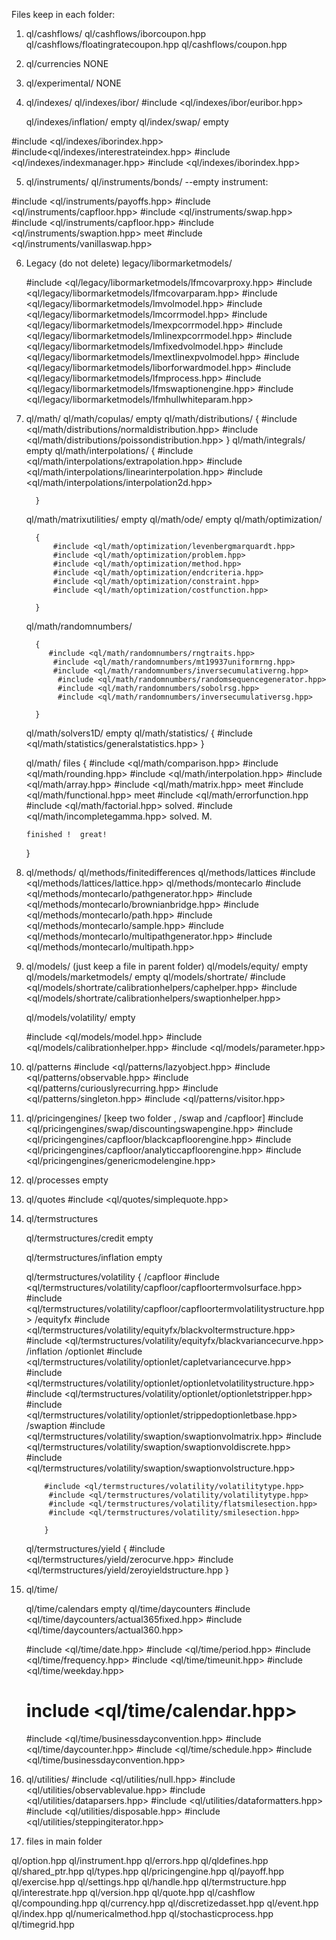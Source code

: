  




Files keep in each folder: 

1. ql/cashflows/
ql/cashflows/iborcoupon.hpp
ql/cashflows/floatingratecoupon.hpp
ql/cashflows/coupon.hpp


2. ql/currencies
NONE 

3. ql/experimental/
NONE

4. ql/indexes/
   ql/indexes/ibor/
#include <ql/indexes/ibor/euribor.hpp>

   ql/indexes/inflation/
    empty
   ql/index/swap/
    empty



#include <ql/indexes/iborindex.hpp>
#include<ql/indexes/interestrateindex.hpp>
 #include <ql/indexes/indexmanager.hpp>
 #include <ql/indexes/iborindex.hpp>


5. ql/instruments/
   ql/instruments/bonds/  --empty 
  instrument: 

 #include <ql/instruments/payoffs.hpp>
 #include <ql/instruments/capfloor.hpp>
 #include <ql/instruments/swap.hpp>
 #include <ql/instruments/capfloor.hpp>
 #include <ql/instruments/swaption.hpp>  meet 
 #include <ql/instruments/vanillaswap.hpp>


6. Legacy  (do not delete)
   legacy/libormarketmodels/

   #include <ql/legacy/libormarketmodels/lfmcovarproxy.hpp>
    #include <ql/legacy/libormarketmodels/lfmcovarparam.hpp>
    #include <ql/legacy/libormarketmodels/lmvolmodel.hpp>
      #include <ql/legacy/libormarketmodels/lmcorrmodel.hpp>
      #include <ql/legacy/libormarketmodels/lmexpcorrmodel.hpp> 
      #include <ql/legacy/libormarketmodels/lmlinexpcorrmodel.hpp> 
     #include <ql/legacy/libormarketmodels/lmfixedvolmodel.hpp> 
     #include <ql/legacy/libormarketmodels/lmextlinexpvolmodel.hpp>
     #include <ql/legacy/libormarketmodels/liborforwardmodel.hpp>
        #include <ql/legacy/libormarketmodels/lfmprocess.hpp>
     #include <ql/legacy/libormarketmodels/lfmswaptionengine.hpp> 
    #include <ql/legacy/libormarketmodels/lfmhullwhiteparam.hpp>

7. ql/math/
     ql/math/copulas/   empty 
     ql/math/distributions/
         {
         	#include <ql/math/distributions/normaldistribution.hpp>
         	#include <ql/math/distributions/poissondistribution.hpp>
         }
     ql/math/integrals/   empty 
     ql/math/interpolations/ 
         {
         	#include <ql/math/interpolations/extrapolation.hpp>
         	#include <ql/math/interpolations/linearinterpolation.hpp>
         	#include <ql/math/interpolations/interpolation2d.hpp> 

         }
     ql/math/matrixutilities/ empty 
     ql/math/ode/   empty 
     ql/math/optimization/

         {
         	 #include <ql/math/optimization/levenbergmarquardt.hpp>
         	 #include <ql/math/optimization/problem.hpp> 
         	 #include <ql/math/optimization/method.hpp>
         	 #include <ql/math/optimization/endcriteria.hpp>
         	 #include <ql/math/optimization/constraint.hpp>
         	 #include <ql/math/optimization/costfunction.hpp>

         }
     ql/math/randomnumbers/

         {
         	#include <ql/math/randomnumbers/rngtraits.hpp>
         	 #include <ql/math/randomnumbers/mt19937uniformrng.hpp>
         	 #include <ql/math/randomnumbers/inversecumulativerng.hpp>
         	  #include <ql/math/randomnumbers/randomsequencegenerator.hpp>
         	  #include <ql/math/randomnumbers/sobolrsg.hpp> 
         	  #include <ql/math/randomnumbers/inversecumulativersg.hpp>

         }
     ql/math/solvers1D/  empty 
     ql/math/statistics/
      {
      	#include <ql/math/statistics/generalstatistics.hpp> 
      }

      ql/math/ files 
      {
      	 #include <ql/math/comparison.hpp>
      	  #include <ql/math/rounding.hpp>
      	  #include <ql/math/interpolation.hpp> 
      	  #include <ql/math/array.hpp>
      	  #include <ql/math/matrix.hpp> meet
          #include <ql/math/functional.hpp> meet 
          #include <ql/math/errorfunction.hpp
           #include <ql/math/factorial.hpp> solved. 
          #include <ql/math/incompletegamma.hpp> solved. M.
         
       finished !  great!      


      }
 8. ql/methods/ 
    ql/methods/finitedifferences
    ql/methods/lattices
       #include <ql/methods/lattices/lattice.hpp>
    ql/methods/montecarlo 
     #include <ql/methods/montecarlo/pathgenerator.hpp>
     #include <ql/methods/montecarlo/brownianbridge.hpp>
     #include <ql/methods/montecarlo/path.hpp>
     #include <ql/methods/montecarlo/sample.hpp> 
     #include <ql/methods/montecarlo/multipathgenerator.hpp>
     #include <ql/methods/montecarlo/multipath.hpp> 

 9. ql/models/
    (just keep a file in parent folder)
      ql/models/equity/   empty
      ql/models/marketmodels/  empty 
      ql/models/shortrate/
           #include <ql/models/shortrate/calibrationhelpers/caphelper.hpp>
           #include <ql/models/shortrate/calibrationhelpers/swaptionhelper.hpp>


       ql/models/volatility/  empty  


    #include <ql/models/model.hpp>
    #include <ql/models/calibrationhelper.hpp> 
    #include <ql/models/parameter.hpp>   

10. ql/patterns
    #include <ql/patterns/lazyobject.hpp>
    	#include <ql/patterns/observable.hpp>
    	#include <ql/patterns/curiouslyrecurring.hpp>
      #include <ql/patterns/singleton.hpp>
       #include <ql/patterns/visitor.hpp>
11. ql/pricingengines/
       [keep two folder , /swap and /capfloor]
      #include <ql/pricingengines/swap/discountingswapengine.hpp>
      #include <ql/pricingengines/capfloor/blackcapfloorengine.hpp>
      #include <ql/pricingengines/capfloor/analyticcapfloorengine.hpp>
      #include <ql/pricingengines/genericmodelengine.hpp>

12. ql/processes  empty 

13. ql/quotes 
        #include <ql/quotes/simplequote.hpp>

14. ql/termstructures

       ql/termstructures/credit  empty 

       ql/termstructures/inflation empty 

       ql/termstructures/volatility 
            {
            	/capfloor
            	    #include <ql/termstructures/volatility/capfloor/capfloortermvolsurface.hpp>
            	    #include <ql/termstructures/volatility/capfloor/capfloortermvolatilitystructure.hpp> 
            	/equityfx
            	    #include <ql/termstructures/volatility/equityfx/blackvoltermstructure.hpp>
            	    #include <ql/termstructures/volatility/equityfx/blackvariancecurve.hpp>
            	/inflation
            	/optionlet
            	    #include <ql/termstructures/volatility/optionlet/capletvariancecurve.hpp>
            	    #include <ql/termstructures/volatility/optionlet/optionletvolatilitystructure.hpp>
            	    #include <ql/termstructures/volatility/optionlet/optionletstripper.hpp> 
            	    #include <ql/termstructures/volatility/optionlet/strippedoptionletbase.hpp>
            	/swaption
            	     #include <ql/termstructures/volatility/swaption/swaptionvolmatrix.hpp>
            	     #include <ql/termstructures/volatility/swaption/swaptionvoldiscrete.hpp>
            	     #include <ql/termstructures/volatility/swaption/swaptionvolstructure.hpp>


            #include <ql/termstructures/volatility/volatilitytype.hpp>
             #include <ql/termstructures/volatility/volatilitytype.hpp> 
             #include <ql/termstructures/volatility/flatsmilesection.hpp>
             #include <ql/termstructures/volatility/smilesection.hpp>

            }

       ql/termstructures/yield
           {
           	 #include <ql/termstructures/yield/zerocurve.hpp>
           	 #include <ql/termstructures/yield/zeroyieldstructure.hpp
           }



15. ql/time/

    ql/time/calendars empty 
    ql/time/daycounters
       #include <ql/time/daycounters/actual365fixed.hpp>
       #include <ql/time/daycounters/actual360.hpp> 

    #include <ql/time/date.hpp>
    #include <ql/time/period.hpp>
    #include <ql/time/frequency.hpp>
     #include <ql/time/timeunit.hpp>
      #include <ql/time/weekday.hpp>
     # include <ql/time/calendar.hpp>
     #include <ql/time/businessdayconvention.hpp>
      #include <ql/time/daycounter.hpp>
      #include <ql/time/schedule.hpp>
       #include <ql/time/businessdayconvention.hpp>

16. ql/utilities/
      #include <ql/utilities/null.hpp>
       #include <ql/utilities/observablevalue.hpp>
       #include <ql/utilities/dataparsers.hpp>
        #include <ql/utilities/dataformatters.hpp> 
        #include <ql/utilities/disposable.hpp>
         #include <ql/utilities/steppingiterator.hpp> 



17. files in main folder 

 ql/option.hpp
ql/instrument.hpp
ql/errors.hpp
ql/qldefines.hpp
ql/shared_ptr.hpp
ql/types.hpp
ql/pricingengine.hpp
ql/payoff.hpp
ql/exercise.hpp
ql/settings.hpp
ql/handle.hpp
ql/termstructure.hpp
ql/interestrate.hpp
ql/version.hpp
ql/quote.hpp
ql/cashflow
ql/compounding.hpp
ql/currency.hpp
ql/discretizedasset.hpp
ql/event.hpp
ql/index.hpp
ql/numericalmethod.hpp
ql/stochasticprocess.hpp
ql/timegrid.hpp









